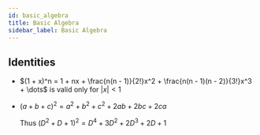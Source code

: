 ```yaml
---
id: basic_algebra
title: Basic Algebra
sidebar_label: Basic Algebra
---
```


## Identities

- $(1 + x)^n = 1 + nx + \frac{n(n - 1)}{2!}x^2 + \frac{n(n - 1)(n - 2)}{3!}x^3 + \dots$ is valid only for $|x| < 1$
- $(a + b + c)^2 = a^2 + b^2 + c^2 + 2ab + 2bc + 2ca$

  Thus $(D^2 + D + 1)^2 = D^4 + 3D^2 + 2D^3 + 2D + 1$
